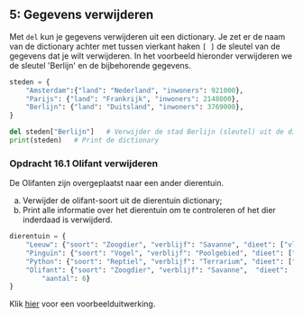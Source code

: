 
<!--H16_verwijderen-->

## 5: Gegevens verwijderen

<p>Met <code>del</code> kun je gegevens verwijderen uit een dictionary. Je zet er de naam van de dictionary achter met tussen vierkant haken <code>[ ]</code> de sleutel van de gegevens dat je wilt verwijderen. In het voorbeeld hieronder verwijderen we de sleutel 'Berlijn' en de bijbehorende gegevens.</p> 


```python
steden = {
    "Amsterdam":{"land": "Nederland", "inwoners": 921000},
    "Parijs": {"land": "Frankrijk", "inwoners": 2148000},
    "Berlijn": {"land": "Duitsland", "inwoners": 3769000},
}

del steden["Berlijn"]   # Verwijder de stad Berlijn (sleutel) uit de dictionary
print(steden)   # Print de dictionary
```



### Opdracht 16.1 Olifant verwijderen

De Olifanten zijn overgeplaatst naar een ander dierentuin.
<ol type="a">
<li>Verwijder de olifant-soort uit de dierentuin dictionary;
<li>Print alle informatie over het dierentuin om te controleren of het dier inderdaad is verwijderd.
</ol>

```python
dierentuin = {
    "Leeuw": {"soort": "Zoogdier", "verblijf": "Savanne", "dieet": ["vlees"], "aantal": 2},
    "Pinguïn": {"soort": "Vogel", "verblijf": "Poolgebied", "dieet": ["vis", "kril"], "aantal": 15},
    "Python": {"soort": "Reptiel", "verblijf": "Terrarium", "dieet": ["muizen", "ratten"], "aantal": 3},
    "Olifant": {"soort": "Zoogdier", "verblijf": "Savanne",  "dieet": ["planten", "fruit", "bladeren"],
        "aantal": 6}
}

```
<p>Klik <a href="https://rweeda.github.io/PythonIA/docs/IA_H15_oplossingen.html#opgave161">hier</a> voor een voorbeelduitwerking.</p>

<!-- ANTWOORD
del dierentuin["Olifant"]
print(dierentuin)   
-->

